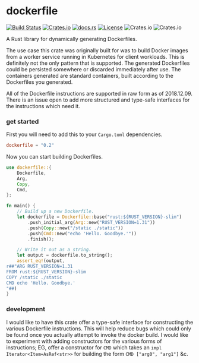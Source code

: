 dockerfile
==========
[![Build Status](https://travis-ci.org/thedodd/dockerfile.svg?branch=master)](https://travis-ci.org/thedodd/dockerfile)
[![Crates.io](https://img.shields.io/crates/v/dockerfile.svg)](https://crates.io/crates/dockerfile)
[![docs.rs](https://docs.rs/dockerfile/badge.svg)](https://docs.rs/dockerfile)
[![License](https://img.shields.io/badge/license-Apache%202.0-blue.svg)](LICENSE)
![Crates.io](https://img.shields.io/crates/d/dockerfile.svg)
![Crates.io](https://img.shields.io/crates/dv/dockerfile.svg)
<!-- [![GitHub issues open](https://img.shields.io/github/issues-raw/thedodd/dockerfile.svg)]() -->
<!-- [![GitHub issues closed](https://img.shields.io/github/issues-closed-raw/thedodd/dockerfile.svg)]() -->

A Rust library for dynamically generating Dockerfiles.

The use case this crate was originally built for was to build Docker images from a worker service running in Kubernetes for client workloads. This is definitely not the only pattern that is supported. The generated Dockerfiles could be persisted somewhere or discarded immediately after use. The containers generated are standard containers, built according to the Dockerfiles you generated.

All of the Dockerfile instructions are supported in raw form as of 2018.12.09. There is an issue open to add more structured and type-safe interfaces for the instructions which need it.

### get started
First you will need to add this to your `Cargo.toml` dependencies.

```toml
dockerfile = "0.2"
```

Now you can start building Dockerfiles.

```rust
use dockerfile::{
    Dockerfile,
    Arg,
    Copy,
    Cmd,
};

fn main() {
    // Build up a new Dockerfile.
    let dockerfile = Dockerfile::base("rust:${RUST_VERSION}-slim")
        .push_initial_arg(Arg::new("RUST_VERSION=1.31"))
        .push(Copy::new("/static ./static"))
        .push(Cmd::new("echo 'Hello. Goodbye.'"))
        .finish();

    // Write it out as a string.
    let output = dockerfile.to_string();
    assert_eq!(output,
r##"ARG RUST_VERSION=1.31
FROM rust:${RUST_VERSION}-slim
COPY /static ./static
CMD echo 'Hello. Goodbye.'
"##)
}
```

### development
I would like to have this crate offer a type-safe interface for constructing the various Dockerfile instructions. This will help reduce bugs which could only be found once you actually attempt to invoke the docker build. I would like to experiment with adding constructors for the various forms of instructions; EG, offer a constructor for `CMD` which takes an `impl Iterator<Item=AsRef<str>>` for building the form `CMD ["arg0", "arg1"]` &c.
